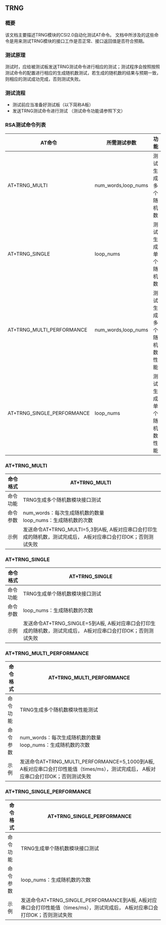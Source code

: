 ## TRNG

### 概要

该文档主要描述TRNG模块的CSI2.0自动化测试AT命令。 文档中所涉及的这些命令是用来测试TRNG模块的接口工作是否正常、接口返回值是否符合预期。


### 测试原理

测试时，应给被测试板发送TRNG测试命令进行相应的测试；测试程序会按照按照测试命令的配置进行相应的生成随机数测试，若生成的随机数的结果与预期一致，则相应的测试成功完成，否则测试失败。


### 测试流程

- 测试前应当准备好测试板（以下简称A板）
- 发送TRNG测试命令进行测试 （测试命令功能请参照下文）


### RSA测试命令列表

| AT命令                     | 所需测试参数        | 功能                   |
| -------------------------- | ------------------- | ---------------------- |
| AT+TRNG_MULTI              | num_words,loop_nums | 测试生成多个随机数     |
| AT+TRNG_SINGLE             | loop_nums           | 测试生成单个随机数     |
| AT+TRNG_MULTI_PERFORMANCE  | num_words,loop_nums | 测试生成多个随机数性能 |
| AT+TRNG_SINGLE_PERFORMANCE | loop_nums           | 测试生成单个随机数性能 |


### AT+TRNG_MULTI

| 命令格式 | AT+TRNG_MULTI |
|----------|-------------------------------------------------------------|
| 命令功能 | TRNG生成多个随机数模块接口测试 |
| 命令参数 | num_words：每次生成随机数的数量<br/>loop_nums：生成随机数的次数 |
| 示例 | 发送命令AT+TRNG_MULTI=5,3到A板,  A板对应串口会打印生成的随机数，测试完成后， A板对应串口会打印OK；否则测试失败 |


### AT+TRNG_SINGLE

| 命令格式 | AT+TRNG_SINGLE                                               |
| -------- | ------------------------------------------------------------ |
| 命令功能 | TRNG生成单个随机数模块接口测试                               |
| 命令参数 | loop_nums：生成随机数的次数                                  |
| 示例     | 发送命令AT+TRNG_SINGLE=5到A板,  A板对应串口会打印生成的随机数，测试完成后， A板对应串口会打印OK；否则测试失败 |


### AT+TRNG_MULTI_PERFORMANCE

| 命令格式 | AT+TRNG_MULTI_PERFORMANCE                                                |
| -------- | ------------------------------------------------------------ |
| 命令功能 | TRNG生成多个随机数模块性能测试                               |
| 命令参数 | num_words：每次生成随机数的数量<br/>loop_nums：生成随机数的次数 |
| 示例     | 发送命令AT+TRNG_MULTI_PERFORMANCE=5,1000到A板,  A板对应串口会打印性能值（times/ms），测试完成后， A板对应串口会打印OK；否则测试失败 |


### AT+TRNG_SINGLE_PERFORMANCE

| 命令格式 | AT+TRNG_SINGLE_PERFORMANCE                                   |
| -------- | ------------------------------------------------------------ |
| 命令功能 | TRNG生成单个随机数模块接口测试                               |
| 命令参数 | loop_nums：生成随机数的次数                                  |
| 示例     | 发送命令AT+TRNG_SINGLE_PERFORMANCE到A板,  A板对应串口会打印性能值（times/ms），测试完成后， A板对应串口会打印OK；否则测试失败 |
